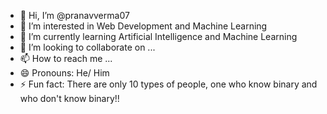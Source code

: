 - 👋 Hi, I’m @pranavverma07
- 👀 I’m interested in Web Development and Machine Learning
- 🌱 I’m currently learning Artificial Intelligence and Machine Learning
- 💞️ I’m looking to collaborate on ...
- 📫 How to reach me ...
- 😄 Pronouns: He/ Him
- ⚡ Fun fact: There are only 10 types of people, one who know binary and who don't know binary!!

<!---
pranavverma07/pranavverma07 is a ✨ special ✨ repository because its `README.md` (this file) appears on your GitHub profile.
You can click the Preview link to take a look at your changes.
--->
